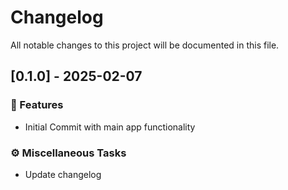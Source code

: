 # Changelog

All notable changes to this project will be documented in this file.

## [0.1.0] - 2025-02-07

### 🚀 Features

- Initial Commit with main app functionality

### ⚙️ Miscellaneous Tasks

- Update changelog

<!-- generated by git-cliff -->
